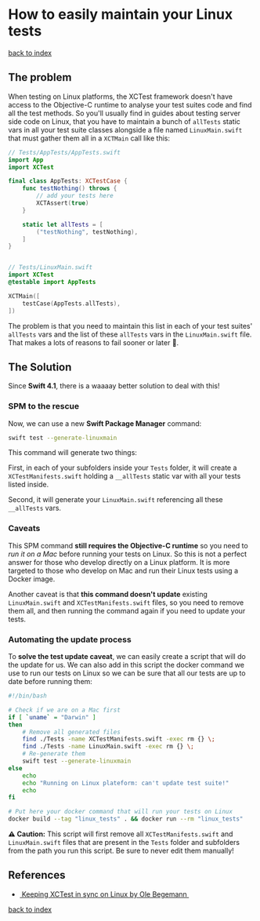 # How to easily maintain your Linux tests

[back to index][1]

## The problem
When testing on Linux platforms, the XCTest framework doesn't have access to the Objective-C runtime to analyse your test suites code and find all the test methods. 
So you'll usually find in guides about testing server side code on Linux, that you have to maintain a bunch of `allTests` static vars in all your test suite classes alongside a file named `LinuxMain.swift` that must gather them all in a `XCTMain` call like this:

```swift
// Tests/AppTests/AppTests.swift
import App
import XCTest

final class AppTests: XCTestCase {
	func testNothing() throws {
		// add your tests here
		XCTAssert(true)
	}

	static let allTests = [
		("testNothing", testNothing),
	]
}


// Tests/LinuxMain.swift
import XCTest
@testable import AppTests

XCTMain([
	testCase(AppTests.allTests),
])
```

The problem is that you need to maintain this list in each of your test suites' `allTests` vars and the list of these `allTests` vars in the `LinuxMain.swift` file. That makes a lots of reasons to fail sooner or later 🙈.

## The Solution

Since **Swift 4.1**, there is a waaaay better solution to deal with this!

### SPM to the rescue
Now, we can use a new **Swift Package Manager** command:

```bash
swift test --generate-linuxmain
```

This command will generate two things:

First, in each of your subfolders inside your `Tests` folder, it will create a `XCTestManifests.swift` holding a `__allTests` static var with all your tests listed inside.

Second, it will generate your `LinuxMain.swift` referencing all these `__allTests` vars.

### Caveats
This SPM command **still requires the Objective-C runtime** so you need to _run it on a Mac_ before running your tests on Linux. So this is not a perfect answer for those who develop directly on a Linux platform. It is more targeted to those who develop on Mac and run their Linux tests using a Docker image.

Another caveat is that **this command doesn't update** existing `LinuxMain.swift` and `XCTestManifests.swift` files, so you need to remove them all, and then running the command again if you need to update your tests.

### Automating the update process
To **solve the test update caveat**, we can easily create a script that will do the update for us. We can also add in this script the docker command we use to run our tests on Linux so we can be sure that all our tests are up to date before running them:

```bash
#!/bin/bash

# Check if we are on a Mac first
if [ `uname` = "Darwin" ]
then
	# Remove all generated files
	find ./Tests -name XCTestManifests.swift -exec rm {} \;
	find ./Tests -name LinuxMain.swift -exec rm {} \;
	# Re-generate them
	swift test --generate-linuxmain
else
	echo
	echo "Running on Linux plateform: can't update test suite!"
	echo
fi

# Put here your docker command that will run your tests on Linux
docker build --tag "linux_tests" . && docker run --rm "linux_tests"
```

**⚠️ Caution:** This script will first remove all `XCTestManifests.swift` and `LinuxMain.swift` files that are present in the `Tests` folder and subfolders from the path you run this script. Be sure to never edit them manually!

## References
- [ Keeping XCTest in sync on Linux by Ole Begemann ][2]

[back to index][3]

[1]:	../README.md
[2]:	https://oleb.net/blog/2017/03/keeping-xctest-in-sync/
[3]:	../README.md